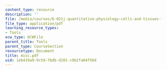 ```yaml
---
content_type: resource
description: ''
file: /media/courses/6-021j-quantitative-physiology-cells-and-tissues-fall-2004/1eb419a99c5d7bdbd201c9b2fa04f56d_misc.pdf
file_type: application/pdf
learning_resource_types:
- Tools
ocw_type: OCWFile
parent_title: Tools
parent_type: CourseSection
resourcetype: Document
title: misc.pdf
uid: 1eb419a9-9c5d-7bdb-d201-c9b2fa04f56d
---
```

